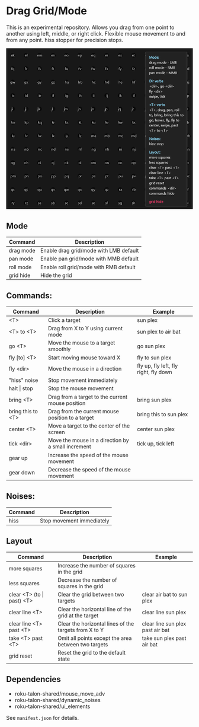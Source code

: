 # Drag Grid/Mode

This is an experimental repository. Allows you drag from one point to another using left, middle, or right click. Flexible mouse movement to and from any point. hiss stopper for precision stops.

![preview](preview.png)

## Mode
| Command | Description |
| --- | --- |
| drag mode | Enable drag grid/mode with LMB default |
| pan mode | Enable pan grid/mode with MMB default |
| roll mode | Enable roll grid/mode with RMB default |
| grid hide | Hide the grid |

## Commands:
| Command | Description | Example |
| --- | --- | --- |
| \<T> | Click a target | sun plex |
| \<T> to \<T> | Drag from X to Y using current mode | sun plex to air bat |
| go \<T> | Move the mouse to a target smoothly | go sun plex |
| fly [to] \<T> | Start moving mouse toward X | fly to sun plex |
| fly \<dir> | Move the mouse in a direction | fly up, fly left, fly right, fly down |
| "hiss" noise | Stop movement immediately | |
| halt \| stop | Stop the mouse movement | |
| bring \<T> | Drag from a target to the current mouse position | bring sun plex |
| bring this to \<T> | Drag from the current mouse position to a target | bring this to sun plex |
| center \<T> | Move a target to the center of the screen | center sun plex |
| tick \<dir> | Move the mouse in a direction by a small increment | tick up, tick left |
| gear up | Increase the speed of the mouse movement | |
| gear down | Decrease the speed of the mouse movement | |

## Noises:
| Command | Description |
| --- | --- |
| hiss | Stop movement immediately |

## Layout
| Command | Description | Example |
| --- | --- | --- |
| more squares | Increase the number of squares in the grid | |
| less squares | Decrease the number of squares in the grid | |
| clear \<T> (to \| past) \<T> | Clear the grid between two targets | clear air bat to sun plex |
| clear line \<T> | Clear the horizontal line of the grid at the target | clear line sun plex |
| clear line \<T> past \<T> | Clear the horizontal lines of the targets from X to Y | clear line sun plex past air bat |
| take \<T> past \<T> | Omit all points except the area between two targets | take sun plex past air bat |
| grid reset | Reset the grid to the default state | |

## Dependencies
- roku-talon-shared/mouse_move_adv
- roku-talon-shared/dynamic_noises
- roku-talon-shared/ui_elements

See `manifest.json` for details.